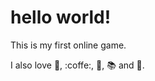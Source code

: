 # hello world!

This is my first online game.

I also love :musical_note:, :coffe:, :pizza:, :books: and :dancer:.
